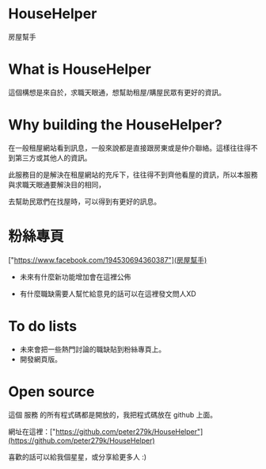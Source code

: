 # HouseHelper
房屋幫手

# What is HouseHelper
這個構想是來自於，求職天眼通，想幫助租屋/購屋民眾有更好的資訊。

# Why building the HouseHelper?
在一般租屋網站看到訊息，一般來說都是直接跟房東或是仲介聯絡。這樣往往得不到第三方或其他人的資訊。

此服務目的是解決在租屋網站的充斥下，往往得不到齊他看屋的資訊，所以本服務與求職天眼通要解決目的相同，

去幫助民眾們在找屋時，可以得到有更好的訊息。

# 粉絲專頁
["https://www.facebook.com/194530694360387"](房屋幫手)

- 未來有什麼新功能增加會在這裡公佈

- 有什麼職缺需要人幫忙給意見的話可以在這裡發文問人XD

# To do lists
- 未來會把一些熱門討論的職缺貼到粉絲專頁上。
- 開發網頁版。

# Open source
這個 服務 的所有程式碼都是開放的，我把程式碼放在 github 上面。

網址在這裡：["https://github.com/peter279k/HouseHelper"](https://github.com/peter279k/HouseHelper)

喜歡的話可以給我個星星，或分享給更多人 :)
